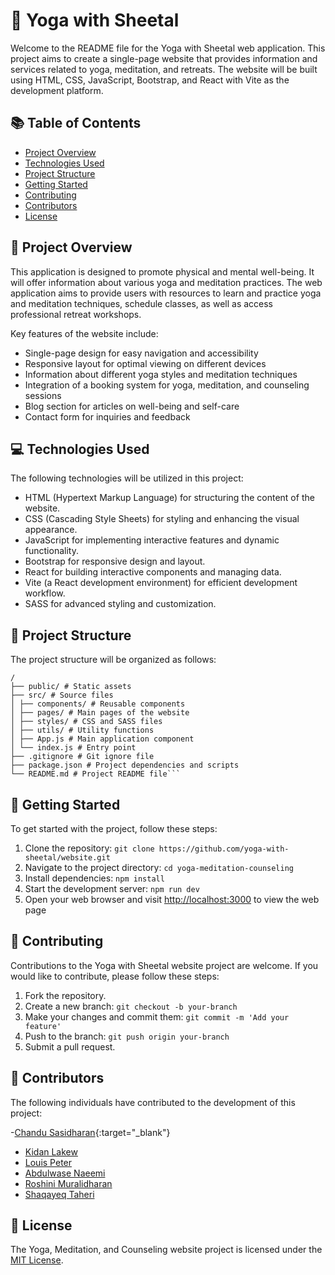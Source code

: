 # 🧘 Yoga with Sheetal

Welcome to the README file for the Yoga with Sheetal web application. This project aims to create a single-page website that provides information and services related to yoga, meditation, and retreats. The website will be built using HTML, CSS, JavaScript, Bootstrap, and React with Vite as the development platform.

## 📚 Table of Contents

- [Project Overview](#project-overview)
- [Technologies Used](#technologies-used)
- [Project Structure](#project-structure)
- [Getting Started](#getting-started)
- [Contributing](#contributing)
- [Contributors](#contributors)
- [License](#license)

## 🌟 Project Overview

This application is designed to promote physical and mental well-being. It will offer information about various yoga and meditation practices. The web application aims to provide users with resources to learn and practice yoga and meditation techniques, schedule classes, as well as access professional retreat workshops.

Key features of the website include:

- Single-page design for easy navigation and accessibility
- Responsive layout for optimal viewing on different devices
- Information about different yoga styles and meditation techniques
- Integration of a booking system for yoga, meditation, and counseling sessions
- Blog section for articles on well-being and self-care
- Contact form for inquiries and feedback

## 💻 Technologies Used

The following technologies will be utilized in this project:

- HTML (Hypertext Markup Language) for structuring the content of the website.
- CSS (Cascading Style Sheets) for styling and enhancing the visual appearance.
- JavaScript for implementing interactive features and dynamic functionality.
- Bootstrap for responsive design and layout.
- React for building interactive components and managing data.
- Vite (a React development environment) for efficient development workflow.
- SASS for advanced styling and customization.

## 🏰 Project Structure

The project structure will be organized as follows:

````
/
├── public/ # Static assets
├── src/ # Source files
│ ├── components/ # Reusable components
│ ├── pages/ # Main pages of the website
│ ├── styles/ # CSS and SASS files
│ ├── utils/ # Utility functions
│ ├── App.js # Main application component
│ └── index.js # Entry point
├── .gitignore # Git ignore file
├── package.json # Project dependencies and scripts
└── README.md # Project README file```

````

## 🚀 Getting Started

To get started with the project, follow these steps:

1. Clone the repository: `git clone https://github.com/yoga-with-sheetal/website.git`
2. Navigate to the project directory: `cd yoga-meditation-counseling`
3. Install dependencies: `npm install`
4. Start the development server: `npm run dev`
5. Open your web browser and visit [http://localhost:3000](http://localhost:3000) to view the web page

## 🤝 Contributing

Contributions to the Yoga with Sheetal website project are welcome. If you would like to contribute, please follow these steps:

1. Fork the repository.
2. Create a new branch: `git checkout -b your-branch`
3. Make your changes and commit them: `git commit -m 'Add your feature'`
4. Push to the branch: `git push origin your-branch`
5. Submit a pull request.

## 🙌 Contributors

The following individuals have contributed to the development of this project:

-[Chandu Sasidharan](href="https://github.com/Chandu-Sasidharan){:target="_blank"}
- <a href="https://github.com/Kidan-Tekelearegy" target="_blank">Kidan Lakew</a>
- <a href="https://github.com/louisclarencepeter" target="_blank">Louis Peter</a>
- <a href="https://github.com/Naeemi7" target="_blank">Abdulwase Naeemi</a>
- <a href ="https://github.com/roshinimurali" target="_blank">Roshini Muralidharan</a>
- <a href="https://github.com/Shaqayeq-taheri" target="_blank">Shaqayeq Taheri</a>

## 📜 License

The Yoga, Meditation, and Counseling website project is licensed under the [MIT License](https://opensource.org/licenses/MIT).
